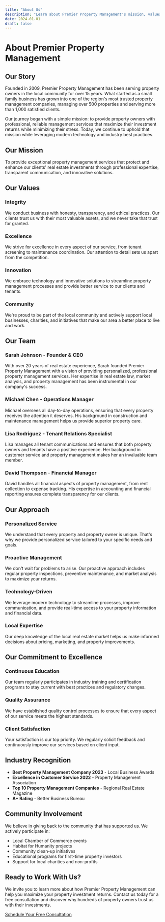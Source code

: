 ```yaml
---
title: "About Us"
description: "Learn about Premier Property Management's mission, values, and commitment to excellence"
date: 2024-01-01
draft: false
---
```


# About Premier Property Management

## Our Story

Founded in 2009, Premier Property Management has been serving property owners in the local community for over 15 years. What started as a small family business has grown into one of the region's most trusted property management companies, managing over 500 properties and serving more than 1,000 satisfied clients.

Our journey began with a simple mission: to provide property owners with professional, reliable management services that maximize their investment returns while minimizing their stress. Today, we continue to uphold that mission while leveraging modern technology and industry best practices.

## Our Mission

To provide exceptional property management services that protect and enhance our clients' real estate investments through professional expertise, transparent communication, and innovative solutions.

## Our Values

### **Integrity**
We conduct business with honesty, transparency, and ethical practices. Our clients trust us with their most valuable assets, and we never take that trust for granted.

### **Excellence**
We strive for excellence in every aspect of our service, from tenant screening to maintenance coordination. Our attention to detail sets us apart from the competition.

### **Innovation**
We embrace technology and innovative solutions to streamline property management processes and provide better service to our clients and tenants.

### **Community**
We're proud to be part of the local community and actively support local businesses, charities, and initiatives that make our area a better place to live and work.

## Our Team

### **Sarah Johnson - Founder & CEO**
With over 20 years of real estate experience, Sarah founded Premier Property Management with a vision of providing personalized, professional property management services. Her expertise in real estate law, market analysis, and property management has been instrumental in our company's success.

### **Michael Chen - Operations Manager**
Michael oversees all day-to-day operations, ensuring that every property receives the attention it deserves. His background in construction and maintenance management helps us provide superior property care.

### **Lisa Rodriguez - Tenant Relations Specialist**
Lisa manages all tenant communications and ensures that both property owners and tenants have a positive experience. Her background in customer service and property management makes her an invaluable team member.

### **David Thompson - Financial Manager**
David handles all financial aspects of property management, from rent collection to expense tracking. His expertise in accounting and financial reporting ensures complete transparency for our clients.

## Our Approach

### **Personalized Service**
We understand that every property and property owner is unique. That's why we provide personalized service tailored to your specific needs and goals.

### **Proactive Management**
We don't wait for problems to arise. Our proactive approach includes regular property inspections, preventive maintenance, and market analysis to maximize your returns.

### **Technology-Driven**
We leverage modern technology to streamline processes, improve communication, and provide real-time access to your property information and financial data.

### **Local Expertise**
Our deep knowledge of the local real estate market helps us make informed decisions about pricing, marketing, and property improvements.

## Our Commitment to Excellence

### **Continuous Education**
Our team regularly participates in industry training and certification programs to stay current with best practices and regulatory changes.

### **Quality Assurance**
We have established quality control processes to ensure that every aspect of our service meets the highest standards.

### **Client Satisfaction**
Your satisfaction is our top priority. We regularly solicit feedback and continuously improve our services based on client input.

## Industry Recognition

- **Best Property Management Company 2023** - Local Business Awards
- **Excellence in Customer Service 2022** - Property Management Association
- **Top 10 Property Management Companies** - Regional Real Estate Magazine
- **A+ Rating** - Better Business Bureau

## Community Involvement

We believe in giving back to the community that has supported us. We actively participate in:

- Local Chamber of Commerce events
- Habitat for Humanity projects
- Community clean-up initiatives
- Educational programs for first-time property investors
- Support for local charities and non-profits

## Ready to Work With Us?

We invite you to learn more about how Premier Property Management can help you maximize your property investment returns. Contact us today for a free consultation and discover why hundreds of property owners trust us with their investments.

[Schedule Your Free Consultation](/contact/)
